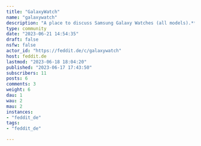 ```yaml
---
title: "GalaxyWatch" 
name: "galaxywatch"
description: "A place to discuss Samsung Galaxy Watches (all models).**RULES****1 Don’t be a bully, creep, jerk or troll**This means no personal attacks, no misogyny, no misandry, ageism, racism, or otherwise hateful or disrespectful commentary.**2 No selling products or services**You can recommend products/methods that work for you, though."
type: community
date: "2023-06-21 14:54:35"
draft: false
nsfw: false
actor_id: "https://feddit.de/c/galaxywatch"
host: feddit.de
lastmod: "2023-06-18 18:04:20"
published: "2023-06-17 17:43:50"
subscribers: 11
posts: 6
comments: 3
weight: 6
dau: 1
wau: 2
mau: 2
instances:
- "feddit_de"
tags: 
- "feddit_de"

---
```

